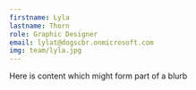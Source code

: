 ```yaml
---
firstname: Lyla 
lastname: Thorn
role: Graphic Designer
email: lylat@dogscbr.onmicrosoft.com
img: team/lyla.jpg
---
```

Here is content which might form part of a blurb